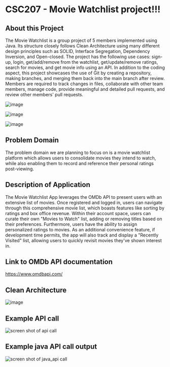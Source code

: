# CSC207 - Movie Watchlist project!!!

## About this Project
The Movie Watchlist is a group project of 5 members implemented using Java. Its structure closely follows Clean Architecture using many different design principles such as SOLID, Interface Segregation, Dependency Inversion, and Open-closed. The project has the following use cases: sign-up, login, get/add/remove from the watchlist, get/update/remove ratings, search for movies, and get movie info using an API. In addition to the coding aspect, this project showcases the use of Git by creating a repository, making branches, and merging them back into the main branch after review.  Members are required to track changes in files, collaborate with other team members, manage code, provide meaningful and detailed pull requests, and review other members' pull requests. 

![image](https://github.com/user-attachments/assets/c08dbed8-7bd3-4d1b-97cf-da1d254a4caf)

![image](https://github.com/user-attachments/assets/22b1d0f9-808f-4762-9f5b-59ddb0879207)

![image](https://github.com/user-attachments/assets/78277efe-89b8-4835-a148-79dbead14299)

## Problem Domain
The problem domain we are planning to focus on is a movie watchlist platform which allows users to consolidate movies they intend to watch, while also enabling them to record and reference their personal ratings post-viewing.

## Description of Application
The Movie Watchlist App leverages the OMDb API to present users with an extensive list of movies. Once registered and logged in, users can navigate through this comprehensive movie list, which boasts features like sorting by ratings and box office revenue. Within their account space, users can curate their own "Movies to Watch" list, adding or removing titles based on their preferences. Furthermore, users have the ability to assign personalized ratings to movies. As an additional convenience feature, if development time permits, the app will also track and display a "Recently Visited" list, allowing users to quickly revisit movies they've shown interest in.
## Link to OMDb API documentation
https://www.omdbapi.com/

## Clean Architecture

![image](https://github.com/user-attachments/assets/83d4769a-93c4-4655-a93d-ddb06d785db2)

## Example API call

![screen shot of api call](https://github.com/Simon-program/CSC207_project/blob/main/assets/ss.png)

## Example java API call output

![screen shot of java_api call](https://github.com/feliser/CSC207_project/blob/main/assets/example_APIcall.png)


